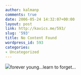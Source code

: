 ```yaml
---
author: kalmanp
comments: true
date: 2006-05-24 14:32:07+00:00
layout: post
link: http://kavics.me/593/
slug: '593'
title: No Content Found
wordpress_id: 593
categories:
- Uncategorized
---
```


![](http://kavics.freeblog.hu/Files/!!!ssadm.JPG)forever young...learn to forget...
